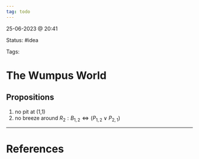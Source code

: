 ```yaml
---
tag: todo
---
```

25-06-2023 @ 20:41

Status: #idea

Tags:

# The Wumpus World

## Propositions 

1. no pit at (1,1)
2. no breeze around
   $R_2 : B_{1,2} \iff (P_{1,2} \vee P_{2,1})$   



---
# References